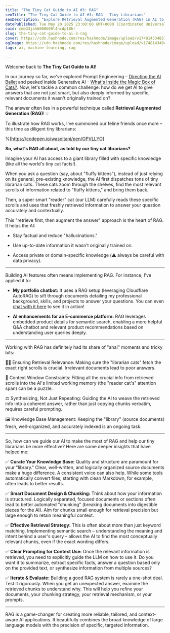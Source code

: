 ```yaml
---
title: "The Tiny Cat Guide to AI #3: RAG"
seoTitle: "The Tiny Cat Guide to AI #3: RAG – Tiny Librarians"
seoDescription: "Explore Retrieval Augmented Generation (RAG) in AI to enhance accuracy. Learn how integrating specific documents improves AI responses effectively"
datePublished: Tue May 20 2025 23:00:00 GMT+0000 (Coordinated Universal Time)
cuid: cmb33jah6000609l4hcdp18hr
slug: the-tiny-cat-guide-to-ai-3-rag
cover: https://cdn.hashnode.com/res/hashnode/image/upload/v1748143348578/b9acc9ea-59db-497c-ba52-ffed83caf6aa.png
ogImage: https://cdn.hashnode.com/res/hashnode/image/upload/v1748143494988/58fd4649-8b40-4d84-bc3f-676c79855b04.png
tags: ai, machine-learning, rag

---
```


Welcome back to **The Tiny Cat Guide to AI**!

In our journey so far, we've explored Prompt Engineering – [Directing the AI Ballet](https://tinycat.hashnode.dev/the-tiny-cat-guide-to-ai-1-prompt-engineering) and peeked inside Generative AI – [What's Inside the Magic Box of Cats?](https://tinycat.hashnode.dev/the-tiny-cat-guide-to-ai-2-generative-ai). Now, let's tackle a common challenge: how do we get AI to give answers that are not just smart, but also deeply informed by specific, relevant documents it wasn't originally trained on?

The answer often lies in a powerful technique called **Retrieval Augmented Generation (RAG)**! 💡

To illustrate how RAG works, I've summoned our feline friends once more – this time as diligent tiny librarians:

%[https://codepen.io/wasoltani/pen/OPVLLYO] 

**So, what's RAG all about, as told by our tiny cat librarians?**

Imagine your AI has access to a giant library filled with specific knowledge (like all the world's tiny cat facts!).

When you ask a question (say, about "fluffy kittens"), instead of just relying on its general, pre-existing knowledge, the AI first dispatches tons of tiny librarian cats. These cats zoom through the shelves, find the most relevant scrolls of information related to "fluffy kittens," and bring them back.

Then, a super smart "reader" cat (our LLM) carefully reads these specific scrolls and uses that freshly retrieved information to answer your question accurately and contextually.

This "retrieve first, then augment the answer" approach is the heart of RAG. It helps the AI:

* Stay factual and reduce "hallucinations."
    
* Use up-to-date information it wasn't originally trained on.
    
* Access private or domain-specific knowledge (⚠️ always be careful with data privacy).
    

---

Building AI features often means implementing RAG. For instance, I've applied it to:

* **My portfolio chatbot:** It uses a RAG setup (leveraging Cloudflare AutoRAG) to sift through documents detailing my professional background, skills, and projects to answer your questions. You can even [chat with it here](https://wsoltani.github.io/ai-chat/) to see it in action!
    
* **AI enhancements for an E-commerce platform:** RAG leverages embedded product details for semantic search, enabling a more helpful Q&A chatbot and relevant product recommendations based on understanding user queries deeply.
    

---

Working with RAG has definitely had its share of "aha!" moments and tricky bits:

😵‍💫 Ensuring Retrieval Relevance: Making sure the "librarian cats" fetch the exact right scrolls is crucial. Irrelevant documents lead to poor answers.

🧠 Context Window Constraints: Fitting all the crucial info from retrieved scrolls into the AI's limited working memory (the "reader cat's" attention span) can be a puzzle.

⚖️ Synthesizing, Not Just Repeating: Guiding the AI to weave the retrieved info into a coherent answer, rather than just copying chunks verbatim, requires careful prompting.

🖼️ Knowledge Base Management: Keeping the "library" (source documents) fresh, well-organized, and accurately indexed is an ongoing task.

---

So, how can we guide our AI to make the most of RAG and help our tiny librarians be more effective? Here are some deeper insights that have helped me:

✅ **Curate Your Knowledge Base:** Quality and structure are paramount for your "library." Clear, well-written, and logically organized source documents make a huge difference. A consistent voice can also help. While some tools automatically convert files, starting with clean Markdown, for example, often leads to better results.

✅ **Smart Document Design & Chunking:** Think about how your information is structured. Logically separated, focused documents or sections often lead to better automated "chunking" (breaking documents into digestible pieces for the AI). Aim for chunks small enough for retrieval precision but large enough to retain meaningful context.

✅ **Effective Retrieval Strategy:** This is often about more than just keyword matching. Implementing semantic search – understanding the meaning and intent behind a user's query – allows the AI to find the most conceptually relevant chunks, even if the exact wording differs.

✅ **Clear Prompting for Context Use:** Once the relevant information is retrieved, you need to explicitly guide the LLM on how to use it. Do you want it to summarize, extract specific facts, answer a question based only on the provided text, or synthesize information from multiple sources?

✅ **Iterate & Evaluate:** Building a good RAG system is rarely a one-shot deal. Test it rigorously. When you get an unexpected answer, examine the retrieved chunks to understand why. This will help you refine your documents, your chunking strategy, your retrieval mechanism, or your prompts.

---

RAG is a game-changer for creating more reliable, tailored, and context-aware AI applications. It beautifully combines the broad knowledge of large language models with the precision of specific, targeted information.